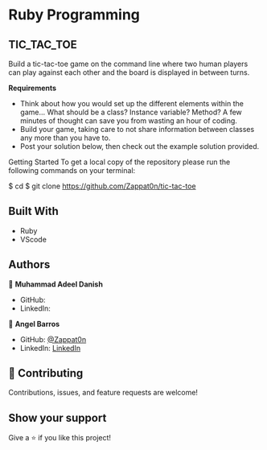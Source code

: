 # Ruby Programming

## TIC_TAC_TOE

Build a tic-tac-toe game on the command line where two human players can play against each other and the board is displayed in between turns.

__Requirements__

 - Think about how you would set up the different elements within the game… What should be a class? Instance variable? Method? A few minutes of thought can save you from wasting an hour of coding.
 - Build your game, taking care to not share information between classes any more than you have to.
 - Post your solution below, then check out the example solution provided.

Getting Started
To get a local copy of the repository please run the following commands on your terminal:

$ cd <folder>
$ git clone https://github.com/Zappat0n/tic-tac-toe

## Built With

- Ruby
- VScode

## Authors

👤 **Muhammad Adeel Danish**

- GitHub: []()
- LinkedIn: []()

👤 **Angel Barros**

- GitHub: [@Zappat0n](https://github.com/Zappat0n)
- LinkedIn: [LinkedIn](https://www.linkedin.com/in/angel-luis-barros-pazos-8889011b5/)

## 🤝 Contributing

Contributions, issues, and feature requests are welcome!


## Show your support

Give a ⭐️ if you like this project!
